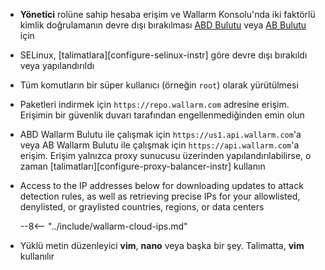 * **Yönetici** rolüne sahip hesaba erişim ve Wallarm Konsolu'nda iki faktörlü kimlik doğrulamanın devre dışı bırakılması [ABD Bulutu](https://us1.my.wallarm.com/) veya [AB Bulutu](https://my.wallarm.com/) için
* SELinux, [talimatlara][configure-selinux-instr] göre devre dışı bırakıldı veya yapılandırıldı 
* Tüm komutların bir süper kullanıcı (örneğin `root`) olarak yürütülmesi
* Paketleri indirmek için `https://repo.wallarm.com` adresine erişim. Erişimin bir güvenlik duvarı tarafından engellenmediğinden emin olun
* ABD Wallarm Bulutu ile çalışmak için `https://us1.api.wallarm.com`'a veya AB Wallarm Bulutu ile çalışmak için `https://api.wallarm.com`'a erişim. Erişim yalnızca proxy sunucusu üzerinden yapılandırılabilirse, o zaman [talimatları][configure-proxy-balancer-instr] kullanın
* Access to the IP addresses below for downloading updates to attack detection rules, as well as retrieving precise IPs for your allowlisted, denylisted, or graylisted countries, regions, or data centers

    --8<-- "../include/wallarm-cloud-ips.md"
* Yüklü metin düzenleyici **vim**, **nano** veya başka bir şey. Talimatta, **vim** kullanılır
